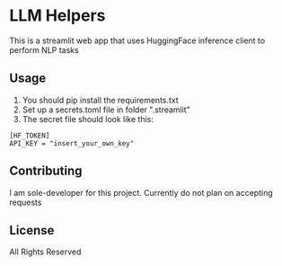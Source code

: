 # LLM Helpers

This is a streamlit web app that uses HuggingFace inference client to perform NLP tasks

## Usage

1. You should pip install the requirements.txt
2. Set up a secrets.toml file in folder ".streamlit"
3. The secret file should look like this:
```
[HF_TOKEN]
API_KEY = "insert_your_own_key"
```

## Contributing

I am sole-developer for this project. Currently do not plan on accepting requests

## License

All Rights Reserved